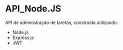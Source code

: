 # API_Node.JS
API de administração de tarefas, construída utilizando:
  - Node.js
  - Express.js
  - JWT
